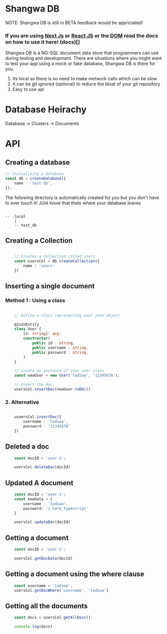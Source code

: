 # Shangwa DB

NOTE: Shangwa DB is still in BETA feedback would be appriciated!

### If you are using [Next Js](https://nextjs.org/) or [React JS](https://react.dev) or the [DOM]() read the docs on how to use it here! (docs)[]

Shangwa DB is a NO-SQL document data store that programmers can use during testing  and development. There are situations where you might want to test your app using a mock or fake database, Shangwa DB is there for you.

1. Its local so there is no need to make metwork calls which can be slow
2. It can be git ignored (optional) to reduce the bloat of your git repository
3. Easy to use api


# Database Heirachy

Database -> Clusters -> Documents

# API

## Creating a database
``` ts
// Initializing a database
const db = createDatabase({
    name : 'test-db',
});
```

The following directory is automatically created for you but you don't have to ever touch it! JUst know that thats where your database leaves
```

-- .local
    |
    -- test_db
```

## Creating a Collection

``` ts

    // Creates a collection called users 
    const usersCol = db.createCollection({
        name : 'users'
    })
```

## Inserting a single document

### Method 1 : Using a class

``` ts

    // Define a class representing your json object 

    @JsonEntity
    class User {
        [x: string]: any;
        constructor(
            public id : string,
            public username : string,
            public password : string,
        )
    }

    // create an instance of your user class
    const newUser = new User('tadiwa', '12345678');

    // Insert the doc
    usersCol.insertDoc(newUser.toDb())

```

### 2. Alternative

``` ts

    useersCol.insertDoc({
        username : 'tadiwa',
        password : '12345678'
    })

```

## Deleted a doc
```ts
    const docID = 'user-1';

    usersCol.deleteDoc(docId)
```

## Updated A document
```ts
    const docID = 'user-1';
    const newData = {
        username : 'tadiwa',
        password: 'i_hate_typescript'
    }

    usersCol.updateDoc(docId)
```

## Getting a document

```ts
    const docID = 'user-1';

    usersCol.getDocData(docId)
```

## Getting a document using the where clause

```ts
    const username = 'tadiwa';
    usersCol.getDocWhere('username', 'tadiwa')
```

## Getting all the documents

```ts 
    const docs = usersCol.getAllDocs();

    console.log(docs)
```